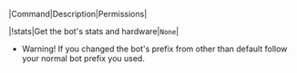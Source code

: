 |Command|Description|Permissions|

|!stats|Get the bot's stats and hardware|`None`|

* Warning! If you changed the bot's prefix from other than default follow your normal bot prefix you used.
